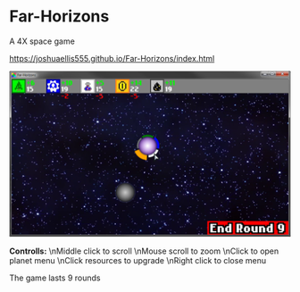 # Far-Horizons
A 4X space game

https://joshuaellis555.github.io/Far-Horizons/index.html

![Strategy-Game Screenshot](/docs/Screenshot.png?raw=true)

**Controlls:**
\nMiddle click to scroll
\nMouse scroll to zoom
\nClick to open planet menu
\nClick resources to upgrade
\nRight click to close menu

The game lasts 9 rounds